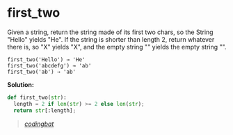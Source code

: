 # first_two

Given a string, return the string made of its first two chars, so the String "Hello" yields "He". If the string is shorter than length 2, return whatever there is, so "X" yields "X", and the empty string "" yields the empty string "".

```
first_two('Hello') → 'He'
first_two('abcdefg') → 'ab'
first_two('ab') → 'ab'
```

**Solution:**

```python
def first_two(str):
  length = 2 if len(str) >= 2 else len(str);
  return str[:length];
```

> _[codingbat](https://codingbat.com/prob/p184816)_